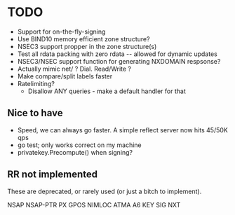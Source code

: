 # TODO

* Support for on-the-fly-signing
* Use BIND10 memory efficient zone structure?
* NSEC3 support propper in the zone structure(s)
* Test all rdata packing with zero rdata -- allowed for dynamic updates
* NSEC3/NSEC support function for generating NXDOMAIN respsonse?
* Actually mimic net/ ? Dial. Read/Write ?
* Make compare/split labels faster
* Ratelimiting?
  * Disallow ANY queries - make a default handler for that

## Nice to have

* Speed, we can always go faster. A simple reflect server now hits 45/50K qps
* go test; only works correct on my machine
* privatekey.Precompute() when signing? 

## RR not implemented

These are deprecated, or rarely used (or just a bitch to implement).

NSAP
NSAP-PTR
PX
GPOS
NIMLOC
ATMA
A6
KEY
SIG
NXT

